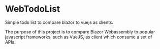 # WebTodoList
Simple todo list to compare blazor to vuejs as clients.

The purpose of this project is to compare Blazor Webassembly to popular javascript frameworks, such as VueJS, as client which consume a set of APIs.
